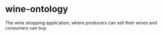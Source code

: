 # wine-ontology
The wine shopping application, where producers can sell their wines and consumers can buy
